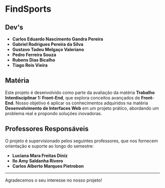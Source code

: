 # FindSports

## Dev's

- **Carlos Eduardo Nascimento Gandra Pereira**
- **Gabriel Rodrigues Pereira da Silva**
- **Gustavo Tadeu Melgaço Valeriano**
- **Pedro Ferreira Souza**
- **Rubens Dias Bicalho**
- **Tiago Reis Vieira**

## Matéria

Este projeto é desenvolvido como parte da avaliação da matéria **Trabalho Interdisciplinar 1: Front-End**, que explora conceitos avançados de **Front-End**. Nosso objetivo é aplicar os conhecimentos adquiridos  na matéria **Desenvolvimento de Interfaces Web** em um projeto prático, abordando um problema real e propondo soluções inovadoras.

## Professores Responsáveis

O projeto é supervisionado pelos seguintes professores, que nos fornecem orientação e suporte ao longo do semestre:

- **Luciana Mara Freitas Diniz**
- **Ilo Amy Saldanha Rivero**
- **Carlos Alberto Marques Pietrobon**

---

Agradecemos o seu interesse no nosso projeto!
